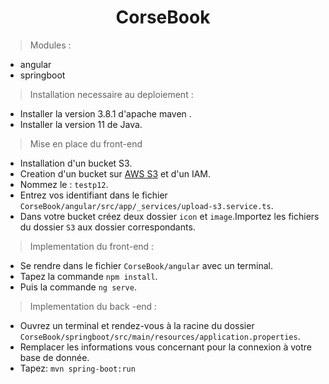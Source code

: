 <h1 align="center">
 CorseBook
</h1>


> Modules : 
  * angular 
  * springboot 
 
> Installation necessaire au deploiement : 

 * Installer la version 3.8.1 d'apache maven . 
 * Installer la version 11 de Java. 

> Mise en place du front-end
 * Installation d'un bucket S3. 
 * Creation d'un bucket sur [AWS S3](https://hackernoon.com/hosting-an-angular-application-on-amazon-s3-using-github-actions) et d'un IAM.
 * Nommez le : `testp12`.
 * Entrez vos identifiant dans le fichier `CorseBook/angular/src/app/_services/upload-s3.service.ts`. 
 * Dans votre bucket créez deux dossier `icon` et `image`.Importez les fichiers du dossier `S3` aux dossier correspondants. 
 
 > Implementation du front-end : 
  
  * Se rendre dans le fichier `CorseBook/angular` avec un terminal. 
  * Tapez la commande `npm install`.
  * Puis la commande `ng serve`.
 
  > Implementation du back -end : 

  * Ouvrez un terminal et rendez-vous à la racine du dossier `CorseBook/springboot/src/main/resources/application.properties`.
  * Remplacer les informations vous concernant pour la connexion à votre base de donnée.
  * Tapez: `mvn spring-boot:run`
 
